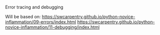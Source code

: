 Error tracing and debugging

Will be based on:
https://swcarpentry.github.io/python-novice-inflammation/09-errors/index.html
https://swcarpentry.github.io/python-novice-inflammation/11-debugging/index.html
